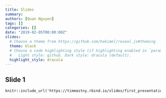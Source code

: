 ```yaml
---
title: Slides
summary: 
authors: [Quan Nguyen]
tags: []
categories: []
date: "2019-02-05T00:00:00Z"
slides:
  # Choose a theme from https://github.com/hakimel/reveal.js#theming
  theme: black
  # Choose a code highlighting style (if highlighting enabled in `params.toml`)
  #   Light style: github. Dark style: dracula (default).
  highlight_style: dracula
---
```


## Slide 1
```{r}
knitr::include_url('https://timmastny.rbind.io/slides/first_presentation#1')
```
